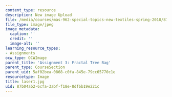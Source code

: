 ```yaml
---
content_type: resource
description: New image Upload
file: /media/courses/mas-962-special-topics-new-textiles-spring-2010/87b04ab26cfa3abff18e8df6b19e221c_laser1.jpg
file_type: image/jpeg
image_metadata:
  caption: ''
  credit: ''
  image-alt: ''
learning_resource_types:
- Assignments
ocw_type: OCWImage
parent_title: 'Assignment 3: Fractal Tree Bag'
parent_type: CourseSection
parent_uid: 5af02bea-0868-c0fa-845e-79cc65770c1e
resourcetype: Image
title: laser1.jpg
uid: 87b04ab2-6cfa-3abf-f18e-8df6b19e221c
---
```

